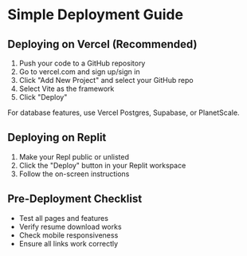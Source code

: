 # Simple Deployment Guide

## Deploying on Vercel (Recommended)

1. Push your code to a GitHub repository
2. Go to vercel.com and sign up/sign in
3. Click "Add New Project" and select your GitHub repo
4. Select Vite as the framework
5. Click "Deploy"

For database features, use Vercel Postgres, Supabase, or PlanetScale.

## Deploying on Replit

1. Make your Repl public or unlisted
2. Click the "Deploy" button in your Replit workspace
3. Follow the on-screen instructions

## Pre-Deployment Checklist

- Test all pages and features
- Verify resume download works
- Check mobile responsiveness
- Ensure all links work correctly
